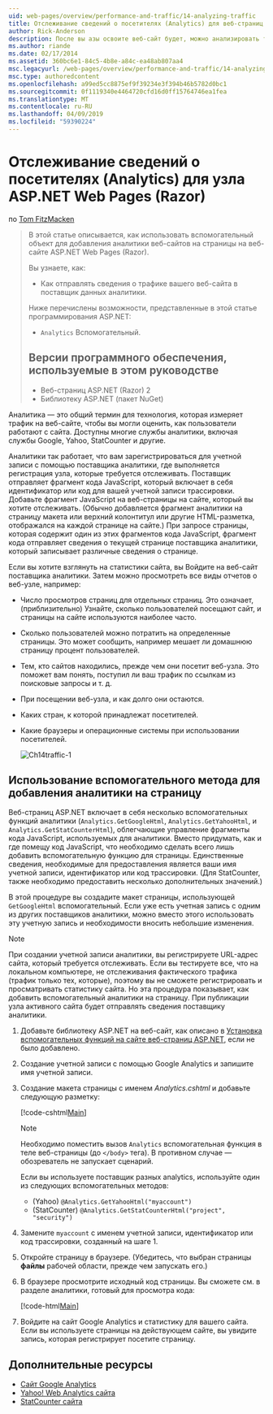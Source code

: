 ```yaml
---
uid: web-pages/overview/performance-and-traffic/14-analyzing-traffic
title: Отслеживание сведений о посетителях (Analytics) для веб-страниц ASP.NET (Razor) сайта | Документация Майкрософт
author: Rick-Anderson
description: После вы азы освоите веб-сайт будет, можно анализировать трафик веб-сайта.
ms.author: riande
ms.date: 02/17/2014
ms.assetid: 360bc6e1-84c5-4b8e-a84c-ea48ab807aa4
msc.legacyurl: /web-pages/overview/performance-and-traffic/14-analyzing-traffic
msc.type: authoredcontent
ms.openlocfilehash: a99ed5cc8875ef9f39234e3f394b46b5782d0bc1
ms.sourcegitcommit: 0f1119340e4464720cfd16d0ff15764746ea1fea
ms.translationtype: MT
ms.contentlocale: ru-RU
ms.lasthandoff: 04/09/2019
ms.locfileid: "59390224"
---
```

# <a name="tracking-visitor-information-analytics-for-an-aspnet-web-pages-razor-site"></a>Отслеживание сведений о посетителях (Analytics) для узла ASP.NET Web Pages (Razor)

по [Tom FitzMacken](https://github.com/tfitzmac)

> В этой статье описывается, как использовать вспомогательный объект для добавления аналитики веб-сайтов на страницы на веб-сайте ASP.NET Web Pages (Razor).
> 
> Вы узнаете, как:
> 
> - Как отправлять сведения о трафике вашего веб-сайта в поставщик данных аналитики.
> 
> Ниже перечислены возможности, представленные в этой статье программирования ASP.NET:
> 
> - `Analytics` Вспомогательный.
>   
> 
> ## <a name="software-versions-used-in-the-tutorial"></a>Версии программного обеспечения, используемые в этом руководстве
> 
> 
> - Веб-страниц ASP.NET (Razor) 2
> - Библиотеку ASP.NET (пакет NuGet)


Аналитика — это общий термин для технология, которая измеряет трафик на веб-сайте, чтобы вы могли оценить, как пользователи работают с сайта. Доступны многие службы аналитики, включая службы Google, Yahoo, StatCounter и другие.

Аналитики так работает, что вам зарегистрироваться для учетной записи с помощью поставщика аналитики, где выполняется регистрация узла, которые требуется отслеживать. Поставщик отправляет фрагмент кода JavaScript, который включает в себя идентификатор или код для вашей учетной записи трассировки. Добавьте фрагмент JavaScript на веб-страницы на сайте, который вы хотите отслеживать. (Обычно добавляется фрагмент аналитики на страницу макета или верхний колонтитул или другие HTML-разметка, отображался на каждой странице на сайте.) При запросе страницы, которая содержит один из этих фрагментов кода JavaScript, фрагмент кода отправляет сведения о текущей странице поставщика аналитики, который записывает различные сведения о странице.

Если вы хотите взглянуть на статистики сайта, вы Войдите на веб-сайт поставщика аналитики. Затем можно просмотреть все виды отчетов о веб-узле, например:

- Число просмотров страниц для отдельных страниц. Это означает, (приблизительно) Узнайте, сколько пользователей посещают сайт, и страницы на сайте используются наиболее часто.
- Сколько пользователей можно потратить на определенные страницы. Это может сообщить, например мешает ли домашнюю страницу процент пользователей.
- Тем, кто сайтов находились, прежде чем они посетит веб-узла. Это поможет вам понять, поступил ли ваш трафик по ссылкам из поисковые запросы и т. д.
- При посещении веб-узла, и как долго они остаются.
- Каких стран, к которой принадлежат посетителей.
- Какие браузеры и операционные системы при использовании посетителей.

    ![Ch14traffic-1](14-analyzing-traffic/_static/image1.jpg)

## <a name="using-a-helper-to-add-analytics-to-a-page"></a>Использование вспомогательного метода для добавления аналитики на страницу

Веб-страниц ASP.NET включает в себя несколько вспомогательных функций аналитики (`Analytics.GetGoogleHtml`, `Analytics.GetYahooHtml`, и `Analytics.GetStatCounterHtml`), облегчающие управление фрагменты кода JavaScript, используемых для аналитики. Вместо придумать, как и где помещу код JavaScript, что необходимо сделать всего лишь добавить вспомогательную функцию для страницы. Единственные сведения, необходимые для предоставления является ваши имя учетной записи, идентификатор или код трассировки. (Для StatCounter, также необходимо предоставить несколько дополнительных значений.)

В этой процедуре вы создадите макет страницы, использующей `GetGoogleHtml` вспомогательный. Если уже есть учетная запись с одним из других поставщиков аналитики, можно вместо этого использовать эту учетную запись и необходимости вносить небольшие изменения.

> [!NOTE]
> При создании учетной записи аналитики, вы регистрируете URL-адрес сайта, который требуется отслеживать. Если вы тестируете все, что на локальном компьютере, не отслеживания фактического трафика (трафик только тех, которые), поэтому вы не сможете регистрировать и просматривать статистику сайта. Но эта процедура показывает, как добавить вспомогательный аналитики на страницу. При публикации узла активного сайта будет отправлять сведения поставщику аналитики.


1. Добавьте библиотеку ASP.NET на веб-сайт, как описано в [Установка вспомогательных функций на сайте веб-страниц ASP.NET](https://go.microsoft.com/fwlink/?LinkId=252372), если не было добавлено.
2. Создание учетной записи с помощью Google Analytics и запишите имя учетной записи.
3. Создание макета страницы с именем *Analytics.cshtml* и добавьте следующую разметку:

    [!code-cshtml[Main](14-analyzing-traffic/samples/sample1.cshtml)]

    > [!NOTE]
    > Необходимо поместить вызов `Analytics` вспомогательная функция в теле веб-страницы (до `</body>` тега). В противном случае — обозреватель не запускает сценарий.

    Если вы используете поставщик разных analytics, используйте один из следующих вспомогательных методов:

    - (Yahoo) `@Analytics.GetYahooHtml("myaccount")`
    - (StatCounter) `@Analytics.GetStatCounterHtml("project", "security")`
4. Замените `myaccount` с именем учетной записи, идентификатор или код трассировки, созданный на шаге 1.
5. Откройте страницу в браузере. (Убедитесь, что выбран страницы **файлы** рабочей области, прежде чем запускать его.)
6. В браузере просмотрите исходный код страницы. Вы сможете см. в разделе аналитики, готовый для просмотра кода:

    [!code-html[Main](14-analyzing-traffic/samples/sample2.html)]
7. Войдите на сайт Google Analytics и статистику для вашего сайта. Если вы используете страницы на действующем сайте, вы увидите запись, которая регистрирует посетите страницу.

<a id="Additional_Resources"></a>
## <a name="additional-resources"></a>Дополнительные ресурсы

- [Сайт Google Analytics](https://www.google.com/analytics/)
- [Yahoo! Web Analytics сайта](http://help.yahoo.com/l/us/yahoo/ywa/)
- [StatCounter сайта](http://statcounter.com/)
